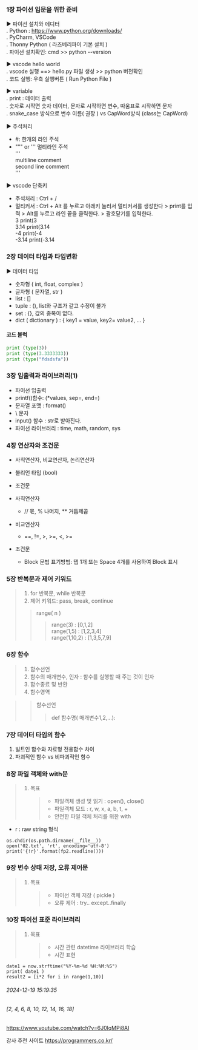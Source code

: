 ### 1장 파이선 입문을 위한 준비 <br />

▶ 파이선 설치와 에디터 <br />
. Python : https://www.python.org/downloads/ <br />
. PyCharm, VSCode <br />
. Thonny Python ( 라즈베리파이 기본 설치 ) <br />
. 파이선 설치확인: cmd >> python --version <br />

▶ vscode hello world <br />
. vscode 실행 ==> hello.py 파일 생성 >> python 버전확인 <br />
. 코드 실행: 우측 실행버튼 ( Run Python File ) <br />

▶ variable <br />
. print : 데이터 출력 <br />
. 숫자로 시작면 숫자 데이터, 문자로 시작하면 변수, 따움표로 시작하면 문자 <br />
. snake_case 방식으로 변수 이름( 권장 ) vs CapWord방식 (class는 CapWord) <br />

▶ 주석처리 <br />

- #: 한개의 라인 주석 <br />
- """ or ''' 멀티라인 주석 <br />
  ''' <br />
  multiline comment <br />
  second line comment <br />
  ''' <br />

▶ vscode 단축키 <br />

- 주석처리 : Ctrl + / <br />
- 멀티커서 : Ctrl + Alt 를 누르고 아래키 눌러서 멀티커서를 생성한다 > print를 입력 > Alt를 누르고 라인 끝을 클릭한다. > 괄호닫기를 입력한다. <br />
  3 print(3  
   3.14 print(3.14  
   -4 print(-4  
   -3.14 print(-3.14

### 2장 데이터 타입과 타입변환

▶ 데이터 타입 <br />

- 숫자형 ( int, float, complex )
- 글자형 ( 문자열, str )
- list : []
- tuple : (), list와 구조가 같고 수정이 불가
- set : {}, 값의 중복이 없다.
- dict ( dictionary ) : { key1 = value, key2= value2, ... }

#### 코드 블럭

```python
print (type(3))
print (type(3.3333333))
print (type("fdsdsfa"))
```

### 3장 입출력과 라이브러리(1)

- 파이선 입출력
- printf()함수: (\*values, sep=, end=)
- 문자열 포맷 : format()
- \ 문자
- input() 함수 : str로 받아진다.
- 파이선 라이브러리 : time, math, random, sys

### 4장 연산자와 조건문

- 사칙연산자, 비교연산자, 논리연산자
- 불리언 타입 (bool)
- 조건문
- 사칙연산자
  - // 몫, % 나머지, \*\* 거듭제곱
- 비교연산자

  - ==, !=, >, >=, <, >=

- 조건문
  - Block 문법 표기방법: 탭 1개 또는 Space 4개를 사용하여 Block 표시

### 5장 반복문과 제어 키워드

> 1. for 반복문, while 반복문
> 2. 제어 키워드: pass, break, continue
>
> > range( n )
> >
> > > range(3) : [0,1,2]  
> > > range(1,5) : [1,2,3,4]  
> > > range(1,10,2) : [1,3,5,7,9]

### 6장 함수

> 1. 함수선언
> 2. 함수의 매개변수, 인자 : 함수를 실행할 때 주는 것이 인자
> 3. 함수종료 및 반환
> 4. 함수영역

> > 함수선언
> >
> > > def 함수명( 매개변수1,2,...):

### 7장 데이터 타입의 함수

1. 빌트인 함수와 자료형 전용함수 차이
2. 파괴적인 함수 vs 비파괴적인 함수

### 8장 파일 객체와 with문

> 1. 목표
>    > - 파일객체 생성 및 읽기 : open(), close()
>    > - 파일객체 모드 : r, w, x, a, b, t, +
>    > - 안전한 파일 객체 처리를 위한 with

- r : raw string 형식

```
os.chdir(os.path.dirname(__file__))
open('02.txt', 'rt', encoding='utf-8')
print('{!r}'.format(fp2.readline()))
```

### 9장 변수 상태 저장, 오류 제어문

> 1. 목표
>    > - 파이선 객체 저장 ( pickle )
>    > - 오류 제어 : try.. except..finally

### 10장 파이선 표준 라이브러리

> 1. 목표
>    > - 시간 관련 datetime 라이브러리 학습
>    > - 시간 표현

```
date1 = now.strftime("%Y-%m-%d %H:%M:%S")
print( date1 )
result2 = [i*2 for i in range(1,10)]
```

###### 2024-12-19 15:19:35

###### [2, 4, 6, 8, 10, 12, 14, 16, 18]

https://www.youtube.com/watch?v=6J0lqMPi8AI

강사 추천 사이트
https://programmers.co.kr/
